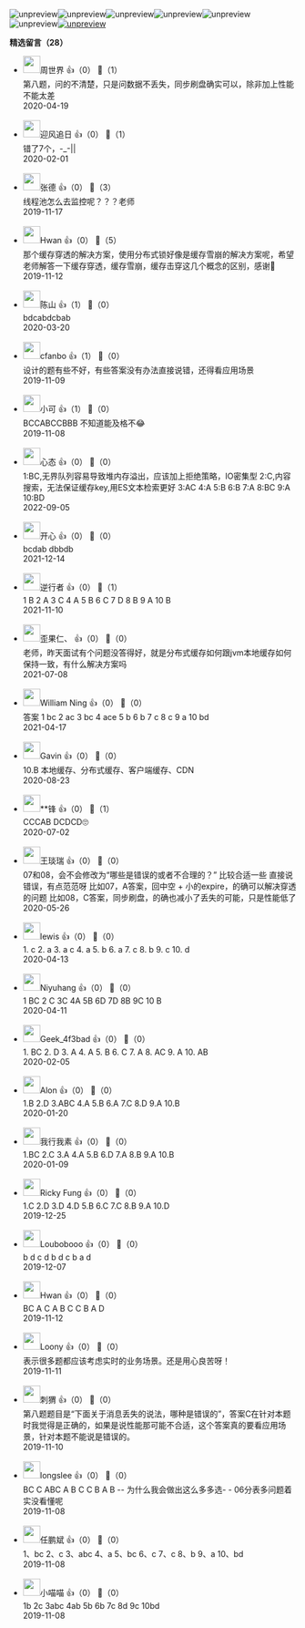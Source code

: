 ![unpreview](https://static001.geekbang.org/resource/image/0d/c9/0de41d53c767f04149c365014e53bbc9.jpg?wh=750%2A881)![unpreview](https://static001.geekbang.org/resource/image/88/da/88786b56bbd1f5d19bd924e5c3b982da.jpg?wh=750%2A1109)![unpreview](https://static001.geekbang.org/resource/image/61/96/618f33da857e9180302feca801826496.jpg?wh=750%2A1303)![unpreview](https://static001.geekbang.org/resource/image/f9/af/f9a1d75d3d1df97ee1ddfd6cc313a6af.jpg?wh=750%2A1335)![unpreview](https://static001.geekbang.org/resource/image/09/d2/096ceab6ed7e91d6fd8b465a6829d4d2.jpg?wh=750%2A1551)![unpreview](https://static001.geekbang.org/resource/image/50/a9/507bce509859f34f3b70a4e07844dea9.jpg?wh=750%2A1615)[![unpreview](https://static001.geekbang.org/resource/image/7f/13/7f419c3c4fbf9ea57f9e76926e6c6813.jpg?wh=750%2A540)](https://time.geekbang.org/column/article/162811)
<div><strong>精选留言（28）</strong></div><ul>
<li><img src="https://static001.geekbang.org/account/avatar/00/1b/59/a0/5420065d.jpg" width="30px"><span>周世界</span> 👍（0） 💬（1）<div>第八题，问的不清楚，只是问数据不丢失，同步刷盘确实可以，除非加上性能不能太差</div>2020-04-19</li><br/><li><img src="https://static001.geekbang.org/account/avatar/00/11/62/ff/221c2950.jpg" width="30px"><span>迎风追日</span> 👍（0） 💬（1）<div>错了7个，-_-||</div>2020-02-01</li><br/><li><img src="https://static001.geekbang.org/account/avatar/00/10/d0/69/5dbdc245.jpg" width="30px"><span>张德</span> 👍（0） 💬（3）<div>线程池怎么去监控呢？？？老师</div>2019-11-17</li><br/><li><img src="https://static001.geekbang.org/account/avatar/00/12/65/7b/66b9befd.jpg" width="30px"><span>Hwan</span> 👍（0） 💬（5）<div>那个缓存穿透的解决方案，使用分布式锁好像是缓存雪崩的解决方案呢，希望老师解答一下缓存穿透，缓存雪崩，缓存击穿这几个概念的区别，感谢🙏</div>2019-11-12</li><br/><li><img src="https://static001.geekbang.org/account/avatar/00/13/4a/25/eed9fb24.jpg" width="30px"><span>陈山</span> 👍（1） 💬（0）<div>bdcabdcbab</div>2020-03-20</li><br/><li><img src="https://static001.geekbang.org/account/avatar/00/0f/ed/1a/269eb3d6.jpg" width="30px"><span>cfanbo</span> 👍（1） 💬（0）<div>设计的题有些不好，有些答案没有办法直接说错，还得看应用场景</div>2019-11-09</li><br/><li><img src="https://static001.geekbang.org/account/avatar/00/0f/5c/8f/551b5624.jpg" width="30px"><span>小可</span> 👍（1） 💬（0）<div>BCCABCCBBB
不知道能及格不😂</div>2019-11-08</li><br/><li><img src="https://static001.geekbang.org/account/avatar/00/2e/ca/98/c6af8d44.jpg" width="30px"><span>心态</span> 👍（0） 💬（0）<div>1:BC,无界队列容易导致堆内存溢出，应该加上拒绝策略，IO密集型
2:C,内容搜索，无法保证缓存key,用ES文本检索更好
3:AC
4:A
5:B
6:B
7:A
8:BC
9:A
10:BD</div>2022-09-05</li><br/><li><img src="https://static001.geekbang.org/account/avatar/00/14/3d/18/20d134b7.jpg" width="30px"><span>开心</span> 👍（0） 💬（0）<div>bcdab dbbdb</div>2021-12-14</li><br/><li><img src="https://static001.geekbang.org/account/avatar/00/1e/aa/75/5cab949a.jpg" width="30px"><span>逆行者</span> 👍（0） 💬（1）<div>1 B
2 A
3 C
4 A
5 B
6 C
7 D
8 B
9 A
10 B</div>2021-11-10</li><br/><li><img src="https://static001.geekbang.org/account/avatar/00/19/7c/36/f8ab78ef.jpg" width="30px"><span>歪果仁、</span> 👍（0） 💬（0）<div>老师，昨天面试有个问题没答得好，就是分布式缓存如何跟jvm本地缓存如何保持一致，有什么解决方案吗</div>2021-07-08</li><br/><li><img src="https://static001.geekbang.org/account/avatar/00/18/4b/d7/f46c6dfd.jpg" width="30px"><span>William Ning</span> 👍（0） 💬（0）<div>答案
1 bc
2 ac
3 bc
4 ace
5 b
6 b
7 c
8 c
9 a
10 bd
</div>2021-04-17</li><br/><li><img src="http://thirdwx.qlogo.cn/mmopen/vi_32/2UXuSevhia94o9Eky4OfMuSictaldxcqpjGuvRCOcvjIIoVBAENLEZbv2lgwmwC8icK1ZrUcneNtiaeFBV8MT3uzNg/132" width="30px"><span>Gavin</span> 👍（0） 💬（0）<div>10.B 本地缓存、分布式缓存、客户端缓存、CDN</div>2020-08-23</li><br/><li><img src="https://static001.geekbang.org/account/avatar/00/13/fd/2b/c8988a21.jpg" width="30px"><span>**锋</span> 👍（0） 💬（1）<div>CCCAB DCDCD🙄</div>2020-07-02</li><br/><li><img src="https://static001.geekbang.org/account/avatar/00/1e/23/cb/0cf40320.jpg" width="30px"><span>王琰瑞</span> 👍（0） 💬（0）<div>07和08，会不会修改为“哪些是错误的或者不合理的？” 比较合适一些
直接说错误，有点范范呀
比如07，A答案，回中空 + 小的expire，的确可以解决穿透的问题
比如08，C答案，同步刷盘，的确也减小了丢失的可能，只是性能低了</div>2020-05-26</li><br/><li><img src="https://static001.geekbang.org/account/avatar/00/12/bf/97/14626661.jpg" width="30px"><span>lewis</span> 👍（0） 💬（0）<div>1. c
2. a
3. a c 
4. a 
5. b 
6. a
7. c
8. b
9. c
10. d</div>2020-04-13</li><br/><li><img src="http://thirdwx.qlogo.cn/mmopen/vi_32/Q0j4TwGTfTLK4NPyaFDl4iaoV3eJDdl6SRkxFo3zGKfYEmPCoaggXF21drYYGHk18U2michZVq0p54A2L8fyM2gA/132" width="30px"><span>Niyuhang</span> 👍（0） 💬（0）<div>1 BC 2 C 3C 4A 5B 6D 7D 8B 9C 10 B</div>2020-04-11</li><br/><li><img src="http://thirdwx.qlogo.cn/mmopen/vi_32/4E3qibO9icMCYfzpgZ8Z1scvUX3jNkSOReUQG5fBzSATJW5uO4OANiaanDpA6tSh4y5y3pUd5ria4RJWJRiak9Zx2zA/132" width="30px"><span>Geek_4f3bad</span> 👍（0） 💬（0）<div>1. BC
2. D
3. A
4. A
5. B
6. C
7. A
8. AC
9. A
10. AB</div>2020-02-05</li><br/><li><img src="https://static001.geekbang.org/account/avatar/00/10/8b/6b/394177a8.jpg" width="30px"><span>Alon</span> 👍（0） 💬（0）<div>1.B 2.D 3.ABC 4.A 5.B 6.A 7.C 8.D 9.A 10.B </div>2020-01-20</li><br/><li><img src="https://static001.geekbang.org/account/avatar/00/12/af/e6/9c77acff.jpg" width="30px"><span>我行我素</span> 👍（0） 💬（0）<div>1.BC
2.C
3.A
4.A
5.B
6.D
7.A
8.B
9.A
10.B</div>2020-01-09</li><br/><li><img src="https://static001.geekbang.org/account/avatar/00/10/0a/e3/9637bfdb.jpg" width="30px"><span>Ricky Fung</span> 👍（0） 💬（0）<div>1.C 
2.D
3.D
4.D
5.B
6.C
7.C
8.B
9.A
10.D</div>2019-12-25</li><br/><li><img src="https://static001.geekbang.org/account/avatar/00/10/e9/52/aa3be800.jpg" width="30px"><span>Loubobooo</span> 👍（0） 💬（0）<div>b d c d b d c b a d</div>2019-12-07</li><br/><li><img src="https://static001.geekbang.org/account/avatar/00/12/65/7b/66b9befd.jpg" width="30px"><span>Hwan</span> 👍（0） 💬（0）<div>BC
A
C
A
B
C
C
B
A
D</div>2019-11-12</li><br/><li><img src="" width="30px"><span>Loony</span> 👍（0） 💬（0）<div>表示很多题都应该考虑实时的业务场景。还是用心良苦呀！</div>2019-11-11</li><br/><li><img src="https://static001.geekbang.org/account/avatar/00/10/e9/49/29072f9e.jpg" width="30px"><span>刺猬</span> 👍（0） 💬（0）<div>第八题题目是“下面关于消息丢失的说法，哪种是错误的”，答案C在针对本题时我觉得是正确的，如果是说性能那可能不合适，这个答案真的要看应用场景，针对本题不能说是错误的。</div>2019-11-10</li><br/><li><img src="https://static001.geekbang.org/account/avatar/00/16/5e/82/438c8534.jpg" width="30px"><span>longslee</span> 👍（0） 💬（0）<div>BC
C
ABC
A
B
C
C
B
A
B
--
为什么我会做出这么多多选- -  06分表多问题着实没看懂呢</div>2019-11-08</li><br/><li><img src="https://static001.geekbang.org/account/avatar/00/10/d8/d6/47da34bf.jpg" width="30px"><span>任鹏斌</span> 👍（0） 💬（0）<div>1、bc 2、c  3、abc  4、a  5、bc 6、c  7、c 8、b 9、a 10、bd</div>2019-11-08</li><br/><li><img src="https://static001.geekbang.org/account/avatar/00/10/36/2c/8bd4be3a.jpg" width="30px"><span>小喵喵</span> 👍（0） 💬（0）<div>1b 2c 3abc 4ab 5b 6b 7c 8d 9c 10bd</div>2019-11-08</li><br/>
</ul>